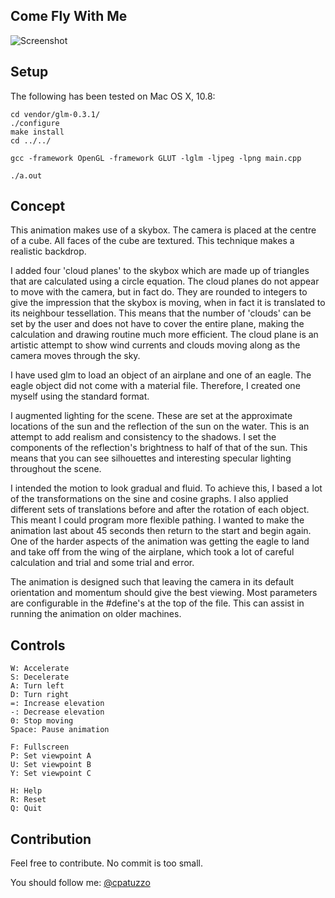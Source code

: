 ## Come Fly With Me

![Screenshot](https://raw.github.com/tuzz/come_fly_with_me/master/screen.jpeg)

## Setup

The following has been tested on Mac OS X, 10.8:

```
cd vendor/glm-0.3.1/
./configure
make install
cd ../../

gcc -framework OpenGL -framework GLUT -lglm -ljpeg -lpng main.cpp

./a.out
```

## Concept

This animation makes use of a skybox. The camera is placed at the centre of a cube. All faces of the cube are textured. This technique makes a realistic backdrop.

I added four 'cloud planes' to the skybox which are made up of triangles that are calculated using a circle equation. The cloud planes do not appear to move with the camera, but in fact do. They are rounded to integers to give the impression that the skybox is moving, when in fact it is translated to its neighbour tessellation. This means that the number of 'clouds' can be set by the user and does not have to cover the entire plane, making the calculation and drawing routine much more efficient. The cloud plane is an artistic attempt to show wind currents and clouds moving along as the camera moves through the sky.

I have used glm to load an object of an airplane and one of an eagle. The eagle object did not come with a material file. Therefore, I created one myself using the standard format.

I augmented lighting for the scene. These are set at the approximate locations of the sun and the reflection of the sun on the water. This is an attempt to add realism and consistency to the shadows. I set the components of the reflection's brightness to half of that of the sun. This means that you can see silhouettes and interesting specular lighting throughout the scene.

I intended the motion to look gradual and fluid. To achieve this, I based a lot of the transformations on the sine and cosine graphs. I also applied different sets of translations before and after the rotation of each object. This meant I could program more flexible pathing. I wanted to make the animation last about 45 seconds then return to the start and begin again. One of the harder aspects of the animation was getting the eagle to land and take off from the wing of the airplane, which took a lot of careful calculation and trial and some trial and error.

The animation is designed such that leaving the camera in its default orientation and momentum should give the best viewing. Most parameters are configurable in the #define's at the top of the file. This can assist in running the animation on older machines.

## Controls

```
W: Accelerate
S: Decelerate
A: Turn left
D: Turn right
=: Increase elevation
-: Decrease elevation
0: Stop moving
Space: Pause animation

F: Fullscreen
P: Set viewpoint A
U: Set viewpoint B
Y: Set viewpoint C

H: Help
R: Reset
Q: Quit
```

## Contribution

Feel free to contribute. No commit is too small.

You should follow me: [@cpatuzzo](https://twitter.com/cpatuzzo)
